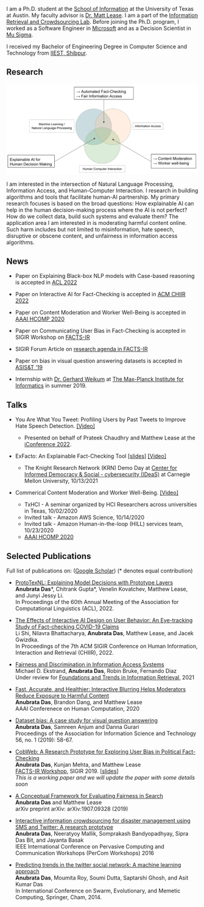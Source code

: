 

I am a Ph.D. student at the [School of Information](https://www.ischool.utexas.edu/) at the University of Texas at Austin. My faculty advisor is [Dr. Matt Lease](https://www.ischool.utexas.edu/~ml/). I am a part of the [Information Retrieval and Crowdsourcing Lab](http://ir.ischool.utexas.edu/). Before joining the Ph.D. program, I worked as a Software Engineer in [Microsoft](https://www.microsoft.com/en-in/msidc/default.aspx) and as a Decision Scientist in [Mu Sigma](https://www.mu-sigma.com/). 

I received my Bachelor of Engineering Degree in Computer Science and Technology from [IIEST, Shibpur](http://www.iiests.ac.in/index.php).

## Research

![Research Intersets](/assets/images/Research.png)

I am interested in the intersection of Natural Language Processing, Information Access, and Human-Computer Interaction. I research in building algorithms and tools that facilitate human-AI partnership. My primary research focuses is based on the broad questions: How explainable AI can help in the human decision-making process where the AI is not perfect? How do we collect data, build such systems and evaluate them? The application area I am interested in is moderating harmful content online. Such harm includes but not limited to misinformation, hate speech, disruptive or obscene content, and unfairness in information access algorithms.

## News

* Paper on Explaining Black-box NLP models with Case-based reasoning is accepted in [ACL 2022](https://www.2022.aclweb.org/)

* Paper on Interactive AI for Fact-Checking is accepted in [ACM CHIIR 2022](https://ai.ur.de/chiir2022/)

* Paper on Content Moderation and Worker Well-Being is accepted in [AAAI HCOMP 2020](https://www.humancomputation.com/)

* Paper on Communicating User Bias in Fact-Checking is accepted in SIGIR Workshop on [FACTS-IR](https://fate-events.github.io/facts-ir/)

* SIGIR Forum Article on [research agenda in FACTS-IR](https://staff.fnwi.uva.nl/m.derijke/wp-content/papercite-data/pdf/roegiest-2019-facts-ir.pdf)

* Paper on bias in visual question answering datasets is accepted in [ASIS&T '19](https://www.asist.org/am19/)

* Internship with [Dr. Gerhard Weikum](https://people.mpi-inf.mpg.de/~weikum/) at [The Max-Planck Institute for Informatics](https://www.mpi-inf.mpg.de/home/) in summer 2019. 

## Talks
* You Are What You Tweet: Profiling Users by Past Tweets to Improve Hate Speech Detection. [[Video]](https://youtu.be/kNP9BC3H0D4)
  * Presented on behalf of Prateek Chaudhry and Matthew Lease at the [iConference 2022](https://ischools.org/Short-Research-Papers). 


* ExFacto: An Explainable Fact-Checking Tool [[slides]](https://docs.google.com/presentation/d/1cjGGAtEwjrf8KXWgwJtOqoJGd3WoXjcUGzC49YL28v4/edit?usp=sharing) [[Video]](https://youtu.be/1Ltdoctl8cE)
   * The Knight Research Network (KRN) Demo Day at [Center for Informed Democracy & Social - cybersecurity (IDeaS)](https://www.cmu.edu/ideas-social-cybersecurity/events/krn-tool-demo.html) at Carnegie Mellon University, 10/13/2021

* Commerical Content Moderation and Worker Well-Being. [[Video]](https://youtu.be/4ZIiGIkYdNA)
    * TxHCI - A seminar organized by HCI Researchers across universities in Texas, 10/02/2020
    * Invited talk - Amazon AWS Science, 10/14/2020
    * Invited talk - Amazon Human-in-the-loop (HILL) services team, 10/23/2020
    * [AAAI HCOMP 2020](https://www.humancomputation.com/)



## Selected Publications

Full list of publications on: ([Google Scholar](https://scholar.google.com/citations?hl=en&user=zVcu-J4AAAAJ))
(\* denotes equal contribution)

* [ProtoTexNL: Explaining Model Decisions with Prototype Layers](https://utexas.box.com/v/das-acl-2022)
<br /> **Anubrata Das**\*, Chitrank Gupta\*, Venelin Kovatchev, Matthew Lease, and Junyi Jessy Li. 
<br /> In Proceedings of the 60th Annual Meeting of the Association for Computational Linguistics (ACL), 2022.

* [The Effects of Interactive AI Design on User Behavior: An Eye-tracking Study of Fact-checking COVID-19 Claims](https://arxiv.org/abs/2202.08901)
<br /> Li Shi, Nilavra Bhattacharya, **Anubrata Das**, Matthew Lease, and Jacek Gwizdka. 
<br /> In Proceedings of the 7th ACM SIGIR Conference on Human Information, Interaction and Retrieval (CHIIR), 2022.

* [Fairness and Discrimination in Information Access Systems](https://arxiv.org/abs/2105.05779)
<br />Michael D. Ekstrand, **Anubrata Das**, Robin Bruke, Fernando Diaz
<br />Under review for [Foundations and Trends in Information Retrieval](https://www.nowpublishers.com/INR), 2021


* [Fast, Accurate, and Healthier: Interactive Blurring Helps Moderators Reduce Exposure to Harmful Content](https://www.ischool.utexas.edu/~ml/papers/das_hcomp20.pdf)
<br />**Anubrata Das**, Brandon Dang, and Matthew Lease
<br /> AAAI Conferenece on Human Computation, 2020 

* [Dataset bias: A case study for visual question answering](https://asistdl.onlinelibrary.wiley.com/doi/pdf/10.1002/pra2.7) 
<br />**Anubrata Das**, Samreen Anjum and Danna Gurari
<br />Proceedings of the Association for Information Science and Technology 56, no. 1 (2019): 58-67.

* [CobWeb: A Research Prototype for Exploring User Bias in Political Fact-Checking](https://arxiv.org/pdf/1907.03718.pdf)
<br />**Anubrata Das**, Kunjan Mehta, and Matthew Lease
<br />[FACTS-IR Workshop](https://fate-events.github.io/facts-ir/), SIGIR 2019. [[slides](https://docs.google.com/presentation/d/17Px--Lp50Os95QVfuH6auGzdaZReM-CWjuGnDJVQDG8/edit?usp=sharing)]
<br />*This is a working paper and we will update the paper with some details soon*

* [A Conceptual Framework for Evaluating Fairness in Search](https://arxiv.org/pdf/1907.09328.pdf)
<br />**Anubrata Das** and Matthew Lease
<br />arXiv preprint arXiv:	arXiv:1907.09328 (2019)

* [Interactive information crowdsourcing for disaster management using SMS and Twitter: A research prototype](https://www.iimcal.ac.in/sites/all/files/pdfs/6-casper-iimc.pdf)
<br />**Anubrata Das**, Neeratyoy Mallik, Somprakash Bandyopadhyay, Sipra Das Bit, and Jayanta Basak
<br />IEEE International Conference on Pervasive Computing and Communication Workshops (PerCom Workshops) 2016
 
 * [Predicting trends in the twitter social network: A machine learning approach](https://www.researchgate.net/profile/Soumi_Dutta/publication/294482813_Predicting_Trends_in_the_Twitter_Social_Network_A_Machine_Learning_Approach/links/5b14c6bc0f7e9b498108eebe/Predicting-Trends-in-the-Twitter-Social-Network-A-Machine-Learning-Approach.pdf)
<br />**Anubrata Das**, Moumita Roy, Soumi Dutta, Saptarshi Ghosh, and Asit Kumar Das
<br />In International Conference on Swarm, Evolutionary, and Memetic Computing, Springer, Cham, 2014.
